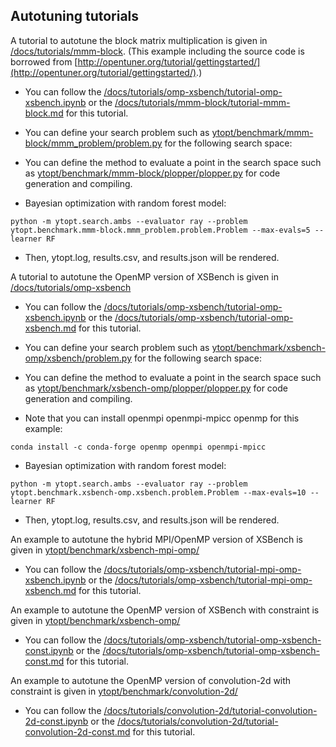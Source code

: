 ## Autotuning tutorials

A tutorial to autotune the block matrix multiplication is given in [/docs/tutorials/mmm-block](https://github.com/ytopt-team/ytopt/tree/tutorial/docs/tutorials/mmm-block/). (This example including the source code is borrowed from [http://opentuner.org/tutorial/gettingstarted/](http://opentuner.org/tutorial/gettingstarted/).)

* You can follow the [/docs/tutorials/omp-xsbench/tutorial-omp-xsbench.ipynb](https://github.com/ytopt-team/ytopt/tree/tutorial/docs/tutorials/omp-xsbench/tutorial-omp-xsbench.ipynb) or the [/docs/tutorials/mmm-block/tutorial-mmm-block.md](https://github.com/ytopt-team/ytopt/tree/tutorial/docs/tutorials/mmm-block/tutorial-mmm-block.md) for this tutorial. 

* You can define your search problem such as [ytopt/benchmark/mmm-block/mmm_problem/problem.py](https://github.com/ytopt-team/ytopt/tutorial/ytopt/benchmark/mmm-block/mmm_problem/problem.py) for the following search space:

* You can define the method to evaluate a point in the search space such as [ytopt/benchmark/mmm-block/plopper/plopper.py](https://github.com/ytopt-team/ytopt/tutorial/ytopt/benchmark/mmm-block/plopper/plopper.py) for code generation and compiling.

* Bayesian optimization with random forest model:
```
python -m ytopt.search.ambs --evaluator ray --problem ytopt.benchmark.mmm-block.mmm_problem.problem.Problem --max-evals=5 --learner RF
```
* Then, ytopt.log, results.csv, and results.json will be rendered. 

A tutorial to autotune the OpenMP version of XSBench is given in [/docs/tutorials/omp-xsbench](https://github.com/ytopt-team/ytopt/tutorial/tutorial/docs/tutorials/omp-xsbench/)

* You can follow the [/docs/tutorials/omp-xsbench/tutorial-omp-xsbench.ipynb](https://github.com/ytopt-team/ytopt/tree/tutorial/docs/tutorials/omp-xsbench/tutorial-omp-xsbench.ipynb) or the [/docs/tutorials/omp-xsbench/tutorial-omp-xsbench.md](https://github.com/ytopt-team/ytopt/tree/tutorial/docs/tutorials/omp-xsbench/tutorial-omp-xsbench.md) for this tutorial. 

* You can define your search problem such as [ytopt/benchmark/xsbench-omp/xsbench/problem.py](https://github.com/ytopt-team/ytopt/tutorial/ytopt/benchmark/xsbench-omp/xsbench/problem.py) for the following search space:

* You can define the method to evaluate a point in the search space such as [ytopt/benchmark/xsbench-omp/plopper/plopper.py](https://github.com/ytopt-team/ytopt/tutorial/ytopt/benchmark/xsbench-omp/plopper/plopper.py) for code generation and compiling.

* Note that you can install openmpi openmpi-mpicc openmp for this example:
```
conda install -c conda-forge openmp openmpi openmpi-mpicc
```

* Bayesian optimization with random forest model:
```
python -m ytopt.search.ambs --evaluator ray --problem ytopt.benchmark.xsbench-omp.xsbench.problem.Problem --max-evals=10 --learner RF
```
* Then, ytopt.log, results.csv, and results.json will be rendered. 

An example to autotune the hybrid MPI/OpenMP version of XSBench is given in [ytopt/benchmark/xsbench-mpi-omp/](https://github.com/ytopt-team/ytopt/tree/tutorial/ytopt/benchmark/xsbench-mpi-omp)

* You can follow the [/docs/tutorials/omp-xsbench/tutorial-mpi-omp-xsbench.ipynb](https://github.com/ytopt-team/ytopt/tree/tutorial/docs/tutorials/mpi-omp-xsbench/tutorial-mpi-omp-xsbench.ipynb) or the [/docs/tutorials/omp-xsbench/tutorial-mpi-omp-xsbench.md](https://github.com/ytopt-team/ytopt/tree/tutorial/docs/tutorials/mpi-omp-xsbench/tutorial-mpi-omp-xsbench.md) for this tutorial. 

An example to autotune the OpenMP version of XSBench with constraint is given in [ytopt/benchmark/xsbench-omp/](https://github.com/ytopt-team/ytopt/tree/tutorial/ytopt/benchmark/xsbench-omp)

* You can follow the [/docs/tutorials/omp-xsbench/tutorial-omp-xsbench-const.ipynb](https://github.com/ytopt-team/ytopt/tree/tutorial/docs/tutorials/omp-xsbench/tutorial-omp-xsbench-const.ipynb) or the [/docs/tutorials/omp-xsbench/tutorial-omp-xsbench-const.md](https://github.com/ytopt-team/ytopt/tree/tutorial/docs/tutorials/omp-xsbench/tutorial-omp-xsbench-const.md) for this tutorial. 

An example to autotune the OpenMP version of convolution-2d with constraint is given in [ytopt/benchmark/convolution-2d/](https://github.com/ytopt-team/ytopt/tree/tutorial/ytopt/benchmark/convolution-2d)

* You can follow the [/docs/tutorials/convolution-2d/tutorial-convolution-2d-const.ipynb](https://github.com/ytopt-team/ytopt/tree/tutorial/docs/tutorials/convolution-2d/tutorial-convolution-2d-const.ipynb) or the [/docs/tutorials/convolution-2d/tutorial-convolution-2d-const.md](https://github.com/ytopt-team/ytopt/tree/tutorial/docs/tutorials/omp-xsbench/tutorial-convolution-2d-const.md) for this tutorial. 

<!--
An example to autotune the hybrid MPI/OpenMP version of XSBench is given in [ytopt/benchmark/xsbench-mpi-omp/xsbench/](https://github.com/jke513/ytopt/blob/master/ytopt/benchmark/xsbench-mpi-omp/xsbench/).

 An example to autotune the deep learning mnist problem is given in [ytopt/benchmark/dl/](https://github.com/jke513/ytopt/tree/master/ytopt/benchmark/dl).

 You can define your search problem such as:

* An example to autotune the OpenMP version of XSBench is given in [ytopt/benchmark/xsbench-omp/xsbench/problem.py](https://github.com/jke513/ytopt/blob/master/ytopt/benchmark/xsbench-omp/xsbench/problem.py).

```
cs = CS.ConfigurationSpace(seed=1234)
# number of threads
p0= CSH.OrdinalHyperparameter(name='p0', sequence=['4','5','6','7','8'], default_value='8')
#block size for openmp dynamic schedule
p1= CSH.OrdinalHyperparameter(name='p1', sequence=['10','20','40','64','80','100','128','160','200'], default_value='100')
#clang unrolling
#omp parallel
p2= CSH.CategoricalHyperparameter(name='p2', choices=["#pragma omp parallel for", " "], default_value=' ')

cs.add_hyperparameters([p0, p1, p2])
```



* An example to autotune the hybrid MPI/OpenMP version of XSBench is given in [ytopt/benchmark/xsbench-mpi-omp/xsbench/problem.py](https://github.com/jke513/ytopt/blob/master/ytopt/benchmark/xsbench-mpi-omp/xsbench/problem.py).

```

``` -->


